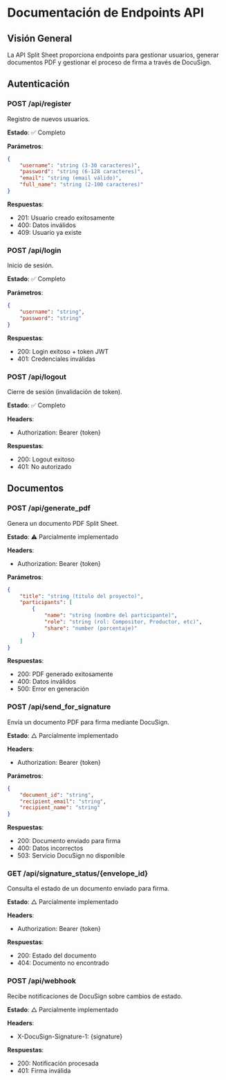 # Documentación de Endpoints API

## Visión General
La API Split Sheet proporciona endpoints para gestionar usuarios, generar documentos PDF y gestionar el proceso de firma a través de DocuSign.

## Autenticación

### POST /api/register
Registro de nuevos usuarios.

**Estado**: ✅ Completo

**Parámetros**:
```json
{
    "username": "string (3-30 caracteres)",
    "password": "string (6-128 caracteres)",
    "email": "string (email válido)",
    "full_name": "string (2-100 caracteres)"
}
```

**Respuestas**:
- 201: Usuario creado exitosamente
- 400: Datos inválidos
- 409: Usuario ya existe

### POST /api/login
Inicio de sesión.

**Estado**: ✅ Completo

**Parámetros**:
```json
{
    "username": "string",
    "password": "string"
}
```

**Respuestas**:
- 200: Login exitoso + token JWT
- 401: Credenciales inválidas

### POST /api/logout
Cierre de sesión (invalidación de token).

**Estado**: ✅ Completo

**Headers**:
- Authorization: Bearer {token}

**Respuestas**:
- 200: Logout exitoso
- 401: No autorizado

## Documentos

### POST /api/generate_pdf
Genera un documento PDF Split Sheet.

**Estado**: ⚠️ Parcialmente implementado

**Headers**:
- Authorization: Bearer {token}

**Parámetros**:
```json
{
    "title": "string (título del proyecto)",
    "participants": [
        {
            "name": "string (nombre del participante)",
            "role": "string (rol: Compositor, Productor, etc)",
            "share": "number (porcentaje)"
        }
    ]
}
```

**Respuestas**:
- 200: PDF generado exitosamente
- 400: Datos inválidos
- 500: Error en generación

### POST /api/send_for_signature
Envía un documento PDF para firma mediante DocuSign.

**Estado**: △ Parcialmente implementado

**Headers**:
- Authorization: Bearer {token}

**Parámetros**:
```json
{
    "document_id": "string",
    "recipient_email": "string",
    "recipient_name": "string"
}
```

**Respuestas**:
- 200: Documento enviado para firma
- 400: Datos incorrectos
- 503: Servicio DocuSign no disponible

### GET /api/signature_status/{envelope_id}
Consulta el estado de un documento enviado para firma.

**Estado**: △ Parcialmente implementado

**Headers**:
- Authorization: Bearer {token}

**Respuestas**:
- 200: Estado del documento
- 404: Documento no encontrado

### POST /api/webhook
Recibe notificaciones de DocuSign sobre cambios de estado.

**Estado**: △ Parcialmente implementado

**Headers**:
- X-DocuSign-Signature-1: {signature}

**Respuestas**:
- 200: Notificación procesada
- 401: Firma inválida
